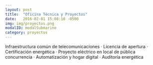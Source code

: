 ```yaml
---
layout: post
title:  "Oficina Técnica y Proyectos"
date:   2016-02-01 15:08:10 -0500
img: img/proyectos.png
modalID: modalSubmarine
category: proyectos
---
```


Infraestructura común de telecomunicaciones · Licencia de apertura · Certificación energética · Proyecto eléctrico en local de pública concurrencia · Automatización y hogar digital · Auditoría energética

